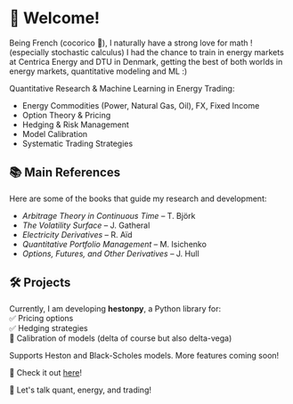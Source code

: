 # 👋 Welcome!
Being French (cocorico 🐓), I naturally have a strong love for math ! (especially stochastic calculus) I had the chance to train in energy markets at Centrica Energy and DTU in Denmark, getting the best of both worlds in energy markets, quantitative modeling and ML :)

Quantitative Research & Machine Learning in Energy Trading:
- Energy Commodities (Power, Natural Gas, Oil), FX, Fixed Income  
- Option Theory & Pricing  
- Hedging & Risk Management  
- Model Calibration  
- Systematic Trading Strategies  

## 📚 Main References  
Here are some of the books that guide my research and development:  
- *Arbitrage Theory in Continuous Time* – T. Björk  
- *The Volatility Surface* – J. Gatheral  
- *Electricity Derivatives* – R. Aïd  
- *Quantitative Portfolio Management* – M. Isichenko  
- *Options, Futures, and Other Derivatives* – J. Hull  

## 🛠️ Projects  
Currently, I am developing **hestonpy**, a Python library for:  
✅ Pricing options  
✅ Hedging strategies  
📌 Calibration of models (delta of course but also delta-vega)

Supports Heston and Black-Scholes models. More features coming soon!  

📌 Check it out [here](https://github.com/SarcasticMatrix/hestonpy)!  

💬 Let's talk quant, energy, and trading!
